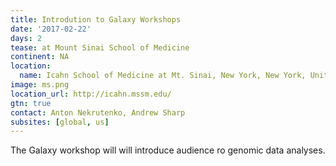 ```yaml
---
title: Introdution to Galaxy Workshops
date: '2017-02-22'
days: 2
tease: at Mount Sinai School of Medicine
continent: NA
location:
  name: Icahn School of Medicine at Mt. Sinai, New York, New York, United States
image: ms.png
location_url: http://icahn.mssm.edu/
gtn: true
contact: Anton Nekrutenko, Andrew Sharp
subsites: [global, us]
---
```

The Galaxy workshop will will introduce audience ro genomic data analyses.
